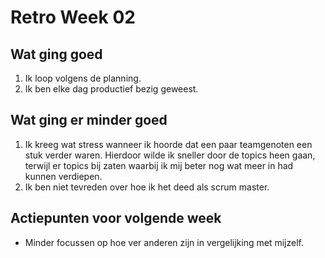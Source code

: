 # Retro Week 02

## Wat ging goed
1.	Ik loop volgens de planning.
2.	Ik ben elke dag productief bezig geweest.

## Wat ging er minder goed
1.	Ik kreeg wat stress wanneer ik hoorde dat een paar teamgenoten een stuk verder waren. Hierdoor wilde ik sneller door de topics heen gaan, terwijl er topics bij zaten waarbij ik mij beter nog wat meer in had kunnen verdiepen.
2.	Ik ben niet tevreden over hoe ik het deed als scrum master.

## Actiepunten voor volgende week
* Minder focussen op hoe ver anderen zijn in vergelijking met mijzelf.
